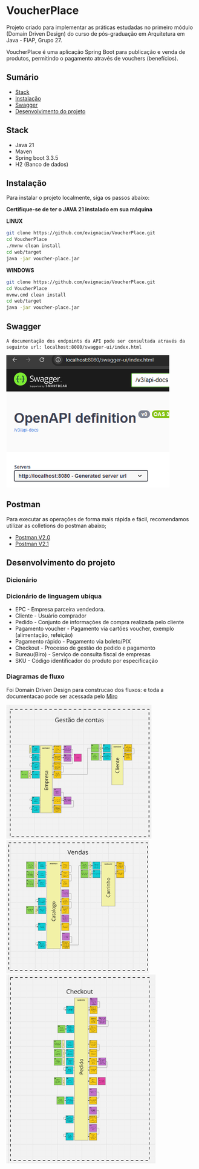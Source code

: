 # VoucherPlace
Projeto criado para implementar as práticas estudadas no primeiro módulo (Domain Driven Design) do curso de pós-graduação em Arquitetura em Java - FIAP, Grupo 27.

VoucherPlace é uma aplicação Spring Boot para publicação e venda de produtos, permitindo o pagamento através de vouchers (benefícios).

## Sumário

- [Stack](#stack)
- [Instalação](#instalação)
- [Swagger](#swagger)
- [Desenvolvimento do projeto](#desenvolvimento-do-projeto)

## Stack
* Java 21
* Maven
* Spring boot 3.3.5
* H2 (Banco de dados)


## Instalação

Para instalar o projeto localmente, siga os passos abaixo: <br>

**Certifique-se de ter o JAVA 21 instalado em sua máquina**

**LINUX**
```bash
git clone https://github.com/evignacio/VoucherPlace.git
cd VoucherPlace
./mvnw clean install
cd web/target
java -jar voucher-place.jar
```
**WINDOWS**
```bash
git clone https://github.com/evignacio/VoucherPlace.git
cd VoucherPlace
mvnw.cmd clean install
cd web/target
java -jar voucher-place.jar
```
## Swagger
``` 
A documentação dos endpoints da API pode ser consultada através da seguinte url: localhost:8080/swagger-ui/index.html
```
![img.png](img.png)

## Postman
Para executar as operações de forma mais rápida e fácil, recomendamos utilizar as colletions do postman abaixo;
* [Postman V2.0](https://github.com/evignacio/VoucherPlace/blob/main/VoucherPlace.postman_collection-v2.0.json)
* [Postman V2.1](https://github.com/evignacio/VoucherPlace/blob/main/VoucherPlace.postman_collection-v2.1.json)

## Desenvolvimento do projeto
### Dicionário
### Dicionário de linguagem ubíqua
* EPC - Empresa parceira vendedora.<br>
* Cliente - Usuário comprador<br>
* Pedido - Conjunto de informações de compra realizada pelo cliente<br>
* Pagamento voucher - Pagamento via cartões voucher, exemplo (alimentação, refeição)<br>
* Pagamento rápido - Pagamento via boleto/PIX<br>
* Checkout - Processo de gestão do pedido e pagamento<br>
* Bureau(Biro) - Serviço de consulta fiscal de empresas<br>
* SKU - Código identificador do produto por especificação<br>
### Diagramas de fluxo
Foi Domain Driven Design para construcao dos fluxos:
 e toda a documentacao pode ser acessada pelo [Miro](https://miro.com/app/board/uXjVKizn_1o=/)

![img_1.png](img_1.png) ![img_2.png](img_2.png)
![img_3.png](img_3.png)

